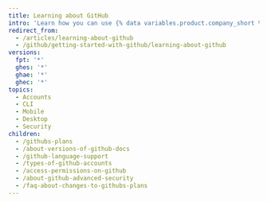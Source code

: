```yaml
---
title: Learning about GitHub
intro: 'Learn how you can use {% data variables.product.company_short %} products to improve your software management process and collaborate with other people.'
redirect_from:
  - /articles/learning-about-github
  - /github/getting-started-with-github/learning-about-github
versions:
  fpt: '*'
  ghes: '*'
  ghae: '*'
  ghec: '*'
topics:
  - Accounts
  - CLI
  - Mobile
  - Desktop
  - Security
children:
  - /githubs-plans
  - /about-versions-of-github-docs
  - /github-language-support
  - /types-of-github-accounts
  - /access-permissions-on-github
  - /about-github-advanced-security
  - /faq-about-changes-to-githubs-plans
---
```

